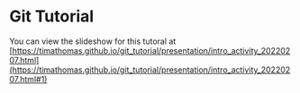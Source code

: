 # Git Tutorial

You can view the slideshow for this tutoral at [https://timathomas.github.io/git_tutorial/presentation/intro_activity_20220207.html](https://timathomas.github.io/git_tutorial/presentation/intro_activity_20220207.html#1)